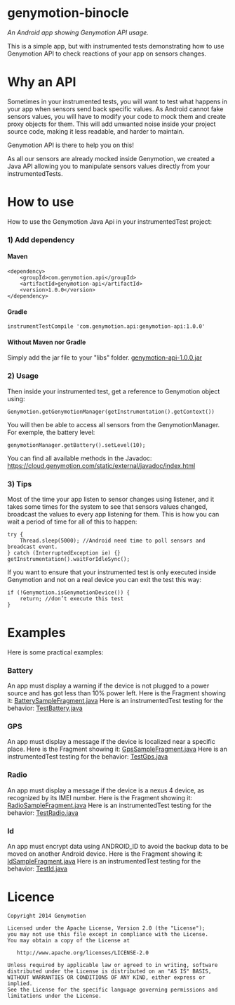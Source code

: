 genymotion-binocle
==================

*An Android app showing Genymotion API usage.*

This is a simple app, but with instrumented tests demonstrating how to use Genymotion API to check reactions of your app on sensors changes.

# Why an API
Sometimes in your instrumented tests, you will want to test what happens in your app when sensors send back specific values.
As Android cannot fake sensors values, you will have to modify your code to mock them and create proxy objects for them.
This will add unwanted noise inside your project source code, making it less readable, and harder to maintain.

Genymotion API is there to help you on this!

As all our sensors are already mocked inside Genymotion, we created a Java API allowing you to manipulate sensors values directly from your instrumentedTests.

# How to use
How to use the Genymotion Java Api in your instrumentedTest project:
### 1) Add dependency
#### Maven
```
<dependency>
    <groupId>com.genymotion.api</groupId>
    <artifactId>genymotion-api</artifactId>
    <version>1.0.0</version>
</dependency>
```
#### Gradle
```
instrumentTestCompile 'com.genymotion.api:genymotion-api:1.0.0'
```
#### Without Maven nor Gradle
Simply add the jar file to your "libs" folder.
[genymotion-api-1.0.0.jar](http://www.genymotion.com/download/com.genymotion.api/genymotion-api/1.0.0/genymotion-api-1.0.0.jar)

### 2) Usage
Then inside your instrumented test, get a reference to Genymotion object using:
```
Genymotion.getGenymotionManager(getInstrumentation().getContext())
```
You will then be able to access all sensors from the GenymotionManager. For exemple, the battery level:
```
genymotionManager.getBattery().setLevel(10);
```
You can find all available methods in the Javadoc:
https://cloud.genymotion.com/static/external/javadoc/index.html

### 3) Tips
Most of the time your app listen to sensor changes using listener, and it takes some times for the system to see that sensors values changed, broadcast the values to every app listening for them. This is how you can wait a period of time for all of this to happen:
```
try {
    Thread.sleep(5000); //Android need time to poll sensors and broadcast event.
} catch (InterruptedException ie) {}
getInstrumentation().waitForIdleSync();
```
If you want to ensure that your instrumented test is only executed inside Genymotion and not on a real device you can exit the test this way:
```
if (!Genymotion.isGenymotionDevice()) {
    return; //don’t execute this test
}
```

# Examples
Here is some practical examples:

### Battery
An app must display a warning if the device is not plugged to a power source and has got less than 10% power left.
Here is the Fragment showing it: [BatterySampleFragment.java](https://github.com/Genymobile/genymotion-binocle/blob/master/binocle/src/main/java/com/genymotion/binocle/BatterySampleFragment.java)
Here is an instrumentedTest testing for the behavior: [TestBattery.java](https://github.com/Genymobile/genymotion-binocle/blob/master/binocle/src/instrumentTest/java/com/genymotion/binocle/test/TestBattery.java)

### GPS
An app must display a message if the device is localized near a specific place.
Here is the Fragment showing it: [GpsSampleFragment.java](https://github.com/Genymobile/genymotion-binocle/blob/master/binocle/src/main/java/com/genymotion/binocle/GpsSampleFragment.java)
Here is an instrumentedTest testing for the behavior:  [TestGps.java](https://github.com/Genymobile/genymotion-binocle/blob/master/binocle/src/instrumentTest/java/com/genymotion/binocle/test/TestGps.java)

### Radio
An app must display a message if the device is a nexus 4 device, as recognized by its IMEI number.
Here is the Fragment showing it: [RadioSampleFragment.java](https://github.com/Genymobile/genymotion-binocle/blob/master/binocle/src/main/java/com/genymotion/binocle/RadioSampleFragment.java)
Here is an instrumentedTest testing for the behavior:  [TestRadio.java](https://github.com/Genymobile/genymotion-binocle/blob/master/binocle/src/instrumentTest/java/com/genymotion/binocle/test/TestRadio.java)

### Id
An app must encrypt data using ANDROID_ID to avoid the backup data to be moved on another Android device.
Here is the Fragment showing it: [IdSampleFragment.java](https://github.com/Genymobile/genymotion-binocle/blob/master/binocle/src/main/java/com/genymotion/binocle/IdSampleFragment.java)
Here is an instrumentedTest testing for the behavior:  [TestId.java](https://github.com/Genymobile/genymotion-binocle/blob/master/binocle/src/instrumentTest/java/com/genymotion/binocle/test/TestId.java)


# Licence
```
Copyright 2014 Genymotion

Licensed under the Apache License, Version 2.0 (the "License");
you may not use this file except in compliance with the License.
You may obtain a copy of the License at

   http://www.apache.org/licenses/LICENSE-2.0

Unless required by applicable law or agreed to in writing, software
distributed under the License is distributed on an "AS IS" BASIS,
WITHOUT WARRANTIES OR CONDITIONS OF ANY KIND, either express or implied.
See the License for the specific language governing permissions and
limitations under the License.
```